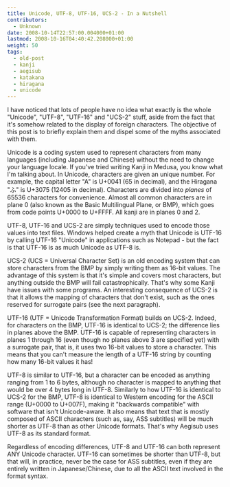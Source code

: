 ```yaml
---
title: Unicode, UTF-8, UTF-16, UCS-2 - In a Nutshell
contributors:
  - Unknown
date: 2008-10-14T22:57:00.004000+01:00
lastmod: 2008-10-16T04:40:42.208000+01:00
weight: 50
tags:
  - old-post
  - kanji
  - aegisub
  - katakana
  - hiragana
  - unicode
---
```


I have noticed that lots of people have no idea what exactly is the whole "Unicode", "UTF-8", "UTF-16" and "UCS-2" stuff, aside from the fact that it's somehow related to the display of foreign characters. The objective of this post is to briefly explain them and dispel some of the myths associated with them.

Unicode is a coding system used to represent characters from many languages (including Japanese and Chinese) without the need to change your language locale. If you've tried writing Kanji in Medusa, you know what I'm talking about. In Unicode, characters are given an unique number. For example, the capital letter "A" is U+0041 (65 in decimal), and the Hiragana "ふ" is U+3075 (12405 in decimal). Characters are divided into *planes* of 65536 characters for convenience. Almost all common characters are in plane 0 (also known as the Basic Multilingual Plane, or BMP), which goes from code points U+0000 to U+FFFF. All kanji are in planes 0 and 2.

UTF-8, UTF-16 and UCS-2 are simply techniques used to encode those values into text files. Windows helped create a myth that Unicode is UTF-16 by calling UTF-16 "Unicode" in applications such as Notepad - but the fact is that UTF-16 is as much Unicode as UTF-8 is.

UCS-2 (UCS = Universal Character Set) is an old encoding system that can store characters from the BMP by simply writing them as 16-bit values. The advantage of this system is that it's simple and covers most characters, but anything outside the BMP will fail catastrophically. That's why some Kanji have issues with some programs. An interesting consequence of UCS-2 is that it allows the mapping of characters that don't exist, such as the ones reserved for surrogate pairs (see the next paragraph).

UTF-16 (UTF = Unicode Transformation Format) builds on UCS-2. Indeed, for characters on the BMP, UTF-16 is identical to UCS-2; the difference lies in planes above the BMP. UTF-16 is capable of representing characters in planes 1 through 16 (even though no planes above 3 are specified yet) with a surrogate pair, that is, it uses two 16-bit values to store a character. This means that you can't measure the length of a UTF-16 string by counting how many 16-bit values it has!

UTF-8 is similar to UTF-16, but a character can be encoded as anything ranging from 1 to 6 bytes, although no character is mapped to anything that would be over 4 bytes long in UTF-8. Similarly to how UTF-16 is identical to UCS-2 for the BMP, UTF-8 is identical to Western encoding for the ASCII range (U+0000 to U+007F), making it "backwards compatible" with software that isn't Unicode-aware. It also means that text that is mostly composed of ASCII characters (such as, say, ASS subtitles) will be much shorter as UTF-8 than as other Unicode formats. That's why Aegisub uses UTF-8 as its standard format.

Regardless of encoding differences, UTF-8 and UTF-16 can both represent ANY Unicode character. UTF-16 can sometimes be shorter than UTF-8, but that will, in practice, never be the case for ASS subtitles, even if they are entirely written in Japanese/Chinese, due to all the ASCII text involved in the format syntax.
